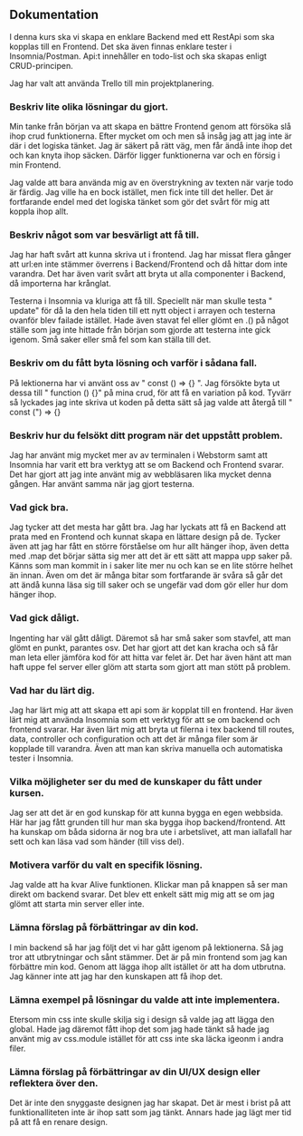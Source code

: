 ## Dokumentation

I denna kurs ska vi skapa en enklare Backend med ett RestApi som ska kopplas till en Frontend. Det ska även finnas
enklare tester i Insomnia/Postman. Api:t innehåller en todo-list och ska skapas enligt CRUD-principen.

Jag har valt att använda Trello till min projektplanering.

### Beskriv lite olika lösningar du gjort.

Min tanke från början va att skapa en bättre Frontend genom att försöka slå ihop crud funktionerna. Efter mycket om och
men så insåg jag att jag inte är där i det logiska tänket. Jag är säkert på rätt väg, men får ändå inte ihop det och kan
knyta ihop säcken. Därför ligger funktionerna var och en försig i min Frontend.

Jag valde att bara använda mig av en överstrykning av texten när varje todo är färdig. Jag ville ha en bock istället,
men fick inte till det heller. Det är fortfarande endel med det logiska tänket som gör det svårt för mig att koppla ihop
allt.

### Beskriv något som var besvärligt att få till.

Jag har haft svårt att kunna skriva ut i frontend. Jag har missat flera gånger att url:en inte stämmer överrens i
Backend/Frontend och då hittar dom inte varandra. Det har även varit svårt att bryta ut alla componenter i Backend, då
importerna har krånglat.

Testerna i Insomnia va kluriga att få till. Speciellt när man skulle testa " update" för då la den hela tiden till ett
nytt object i arrayen och testerna ovanför blev failade istället. Hade även stavat fel eller glömt en .() på något
ställe som jag inte hittade från början som gjorde att testerna inte gick igenom. Små saker eller små fel som kan ställa
till det.

### Beskriv om du fått byta lösning och varför i sådana fall.

På lektionerna har vi använt oss av " const () => {} ". Jag försökte byta ut dessa till " function () {}" på mina crud,
för att få en variation på kod. Tyvärr så lyckades jag inte skriva ut koden på detta sätt så jag valde att återgå till "
const (") => {}

### Beskriv hur du felsökt ditt program när det uppstått problem.

Jag har använt mig mycket mer av av terminalen i Webstorm samt att Insomnia har varit ett bra verktyg att se om Backend
och Frontend svarar. Det har gjort att jag inte använt mig av webbläsaren lika mycket denna gången. Har använt samma när
jag gjort testerna.

### Vad gick bra.

Jag tycker att det mesta har gått bra. Jag har lyckats att få en Backend att prata med en Frontend och kunnat skapa en
lättare design på de. Tycker även att jag har fått en större förståelse om hur allt hänger ihop, även detta med .map det
börjar sätta sig mer att det är ett sätt att mappa upp saker på. Känns som man kommit in i saker lite mer nu och kan se
en lite större helhet än innan. Även om det är många bitar som fortfarande är svåra så går det att ändå kunna läsa sig
till saker och se ungefär vad dom gör eller hur dom hänger ihop.

### Vad gick dåligt.

Ingenting har väl gått dåligt. Däremot så har små saker som stavfel, att man glömt en punkt, parantes osv. Det har gjort
att det kan kracha och så får man leta eller jämföra kod för att hitta var felet är. Det har även hänt att man haft uppe
fel server eller glöm att starta som gjort att man stött på problem.

### Vad har du lärt dig.

Jag har lärt mig att att skapa ett api som är kopplat till en frontend. Har även lärt mig att använda Insomnia som ett
verktyg för att se om backend och frontend svarar. Har även lärt mig att bryta ut filerna i tex backend till routes,
data, controller och configuration och att det är många filer som är kopplade till varandra. Även att man kan skriva
manuella och automatiska tester i Insomnia.

### Vilka möjligheter ser du med de kunskaper du fått under kursen.

Jag ser att det är en god kunskap för att kunna bygga en egen webbsida. Här har jag fått grunden till hur man ska bygga
ihop backend/frontend. Att ha kunskap om båda sidorna är nog bra ute i arbetslivet, att man iallafall har sett och kan
läsa vad som händer (till viss del).

### Motivera varför du valt en specifik lösning.

Jag valde att ha kvar Alive funktionen. Klickar man på knappen så ser man direkt om backend svarar. Det blev ett enkelt
sätt mig mig att se om jag glömt att starta min server eller inte.

### Lämna förslag på förbättringar av din kod.

I min backend så har jag följt det vi har gått igenom på lektionerna. Så jag tror att utbrytningar och sånt stämmer. Det
är på min frontend som jag kan förbättre min kod. Genom att lägga ihop allt istället ör att ha dom utbrutna. Jag känner
inte att jag har den kunskapen att få ihop det.

### Lämna exempel på lösningar du valde att inte implementera.

Etersom min css inte skulle skilja sig i design så valde jag att lägga den global. Hade jag däremot fått ihop det som
jag hade tänkt så hade jag använt mig av css.module istället för att css inte ska läcka igeonm i andra filer.

### Lämna förslag på förbättringar av din UI/UX design eller reflektera över den.

Det är inte den snyggaste designen jag har skapat. Det är mest i brist på att funktionalliteten inte är ihop satt
som jag tänkt. Annars hade jag lägt mer tid på att få en renare design.